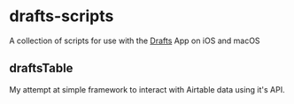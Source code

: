 # drafts-scripts

A collection of scripts for use with the [Drafts](https://getdrafts.com) App on iOS and macOS

## draftsTable

My attempt at simple framework to interact with Airtable data using it's API.
